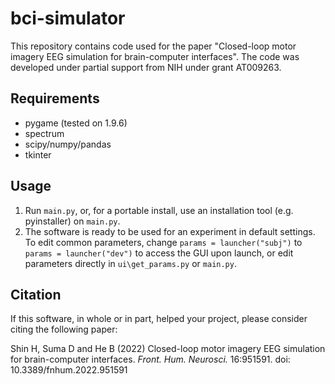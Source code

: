 # bci-simulator

This repository contains code used for the paper "Closed-loop motor imagery EEG simulation for brain-computer interfaces". The code was developed under partial support from NIH under grant AT009263.

## Requirements
* pygame (tested on 1.9.6)
* spectrum
* scipy/numpy/pandas
* tkinter

## Usage
1. Run `main.py`, or, for a portable install, use an installation tool (e.g. pyinstaller) on `main.py`.
2. The software is ready to be used for an experiment in default settings. To edit common parameters, change `params = launcher("subj")` to `params = launcher("dev")` to access the GUI upon launch, or edit parameters directly in `ui\get_params.py` or `main.py`.

## Citation
If this software, in whole or in part, helped your project, please consider citing the following paper:

Shin H, Suma D and He B (2022) Closed-loop motor imagery EEG simulation for brain-computer interfaces. *Front. Hum. Neurosci.* 16:951591. doi: 10.3389/fnhum.2022.951591

